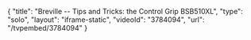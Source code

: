 {
    "title": "Breville -- Tips and Tricks: the Control Grip BSB510XL",
    "type": "solo",
    "layout": "iframe-static",
    "videoId": "3784094",
    "url": "\/tvpembed\/3784094"
}